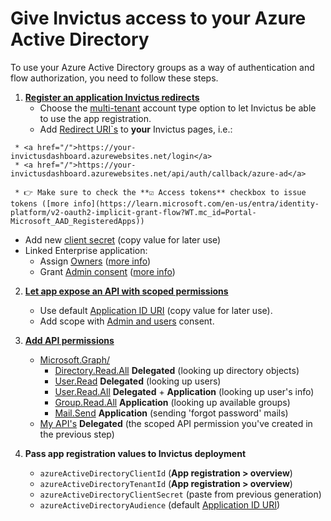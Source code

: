 # Give Invictus access to your Azure Active Directory
To use your Azure Active Directory groups as a way of authentication and flow authorization, you need to follow these steps.

1. [**Register an application Invictus redirects**](https://learn.microsoft.com/en-us/entra/identity-platform/quickstart-register-app?tabs=certificate%2Cexpose-a-web-api)
   * Choose the <u>multi-tenant</u> account type option to let Invictus be able to use the app registration.
   * Add <u>Redirect URI`s</u> to **your** Invictus pages, i.e.:
<!-- md-dead-link-check: off -->
     * <a href="/">https://your-invictusdashboard.azurewebsites.net/login</a> 
     * <a href="/">https://your-invictusdashboard.azurewebsites.net/api/auth/callback/azure-ad</a>
<!-- md-dead-link-check: on -->
     * 👉 Make sure to check the **☑️ Access tokens** checkbox to issue tokens ([more info](https://learn.microsoft.com/en-us/entra/identity-platform/v2-oauth2-implicit-grant-flow?WT.mc_id=Portal-Microsoft_AAD_RegisteredApps))
   * Add new <u>client secret</u> (copy value for later use)
   * Linked Enterprise application:
     * Assign <u>Owners</u> ([more info](https://learn.microsoft.com/en-us/entra/identity/enterprise-apps/assign-app-owners?pivots=portal))
     * Grant <u>Admin consent</u> ([more info](https://learn.microsoft.com/en-us/entra/identity/enterprise-apps/grant-admin-consent?pivots=portal))

2. [**Let app expose an API with scoped permissions**](https://learn.microsoft.com/en-us/entra/identity-platform/quickstart-configure-app-expose-web-apis#add-a-scope)
   * Use default <u>Application ID URI</u> (copy value for later use).
   * Add scope with <u>Admin and users</u> consent.

3. [**Add API permissions**](https://learn.microsoft.com/en-us/entra/identity-platform/quickstart-configure-app-access-web-apis)
   * <u>Microsoft.Graph/</u>
     * <u>Directory.Read.All</u> **Delegated** (looking up directory objects)
     * <u>User.Read</u> **Delegated** (looking up users)
     * <u>User.Read.All</u> **Delegated** + **Application** (looking up user's info)
     * <u>Group.Read.All</u> **Application** (looking up available groups)
     * <u>Mail.Send</u> **Application** (sending 'forgot password' mails)
   * <u>My API's</u> **Delegated** (the scoped API permission you've created in the previous step)

4. **Pass app registration values to Invictus deployment**
   * `azureActiveDirectoryClientId` (**App registration > overview**)
   * `azureActiveDirectoryTenantId` (**App registration > overview**)
   * `azureActiveDirectoryClientSecret` (paste from previous generation)
   * `azureActiveDirectoryAudience` (default <u>Application ID URI</u>)

